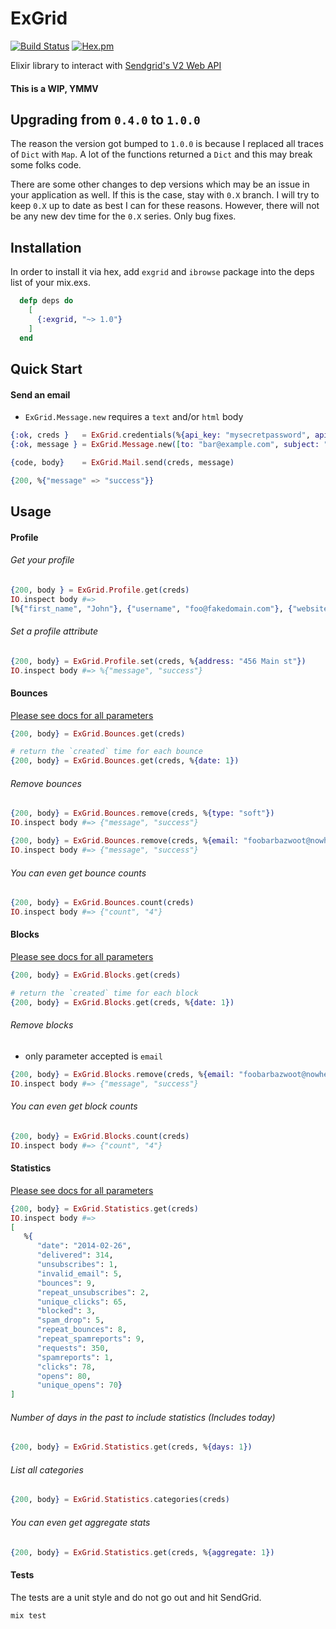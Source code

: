 ExGrid
======

[![Build Status](https://travis-ci.org/bradleyd/exgrid.svg?branch=master)](https://travis-ci.org/bradleyd/exgrid) [![Hex.pm](http://img.shields.io/hexpm/v/exgrid.svg)](https://hex.pm/packages/exgrid)


Elixir library to interact with [Sendgrid's V2 Web API](https://sendgrid.com/docs/API_Reference/Web_API/index.html)

#### This is a WIP, YMMV

## Upgrading from `0.4.0` to `1.0.0`

The reason the version got bumped to `1.0.0` is because I replaced all traces of `Dict` with `Map`.  A lot of the functions returned a `Dict` and this may break some folks code.

There are some other changes to dep versions which may be an issue in your application as well.  If this is the case, stay with `0.X` branch.  I will try to keep `0.X` up to date as best I can for these reasons.  However, there will not be any new dev time for the `0.X` series.  Only bug fixes.

## Installation

In order to install it via hex, add `exgrid` and `ibrowse` package into the deps list of your mix.exs.

```elixir
  defp deps do
    [
      {:exgrid, "~> 1.0"}
    ]
  end
```

## Quick Start

#### Send an email

* `ExGrid.Message.new` requires a `text` and/or `html` body

```elixir
{:ok, creds }   = ExGrid.credentials(%{api_key: "mysecretpassword", api_user: "foo@example.com"})
{:ok, message } = ExGrid.Message.new([to: "bar@example.com", subject: "hello world", from: "foo@example.com", text: "this is a test message"])

{code, body}    = ExGrid.Mail.send(creds, message)

{200, %{"message" => "success"}}
```

## Usage

#### Profile

###### Get your profile

```elixir
{200, body } = ExGrid.Profile.get(creds)
IO.inspect body #=>
[%{"first_name", "John"}, {"username", "foo@fakedomain.com"}, {"website_access", "true"}, {"phone", "123456789"}, {"state", "CO"}, {"last_name", "Doe"}, {"address2", ""}, {"city", "Denver"}, {"email", "foo@fakedomain.com"}, {"website", "http://sendgrid.com"}, {"country", "US"}, {"active", "true"}, {"zip", "80020"}, {"address", "123 main st"}]
```

###### Set a profile attribute

```elixir
{200, body} = ExGrid.Profile.set(creds, %{address: "456 Main st"})
IO.inspect body #=> %{"message", "success"}
```

#### Bounces

[Please see docs for all parameters](https://sendgrid.com/docs/API_Reference/Web_API/bounces.html)

```elixir
{200, body} = ExGrid.Bounces.get(creds)
```

```elixir
# return the `created` time for each bounce
{200, body} = ExGrid.Bounces.get(creds, %{date: 1})
```

###### Remove bounces

```elixir
{200, body} = ExGrid.Bounces.remove(creds, %{type: "soft"})
IO.inspect body #=> {"message", "success"}
```

```elixir
{200, body} = ExGrid.Bounces.remove(creds, %{email: "foobarbazwoot@nowhereland.biz"})
IO.inspect body #=> {"message", "success"}
```

###### You can even get bounce counts

```elixir
{200, body} = ExGrid.Bounces.count(creds)
IO.inspect body #=> {"count", "4"}
```

#### Blocks
[Please see docs for all parameters](https://sendgrid.com/docs/API_Reference/Web_API/blocks.html)

```elixir
{200, body} = ExGrid.Blocks.get(creds)
```

```elixir
# return the `created` time for each block
{200, body} = ExGrid.Blocks.get(creds, %{date: 1})
```

###### Remove blocks

* only parameter accepted is `email`

```elixir
{200, body} = ExGrid.Blocks.remove(creds, %{email: "foobarbazwoot@nowhereland.biz"})
IO.inspect body #=> {"message", "success"}
```

###### You can even get block counts

```elixir
{200, body} = ExGrid.Blocks.count(creds)
IO.inspect body #=> {"count", "4"}
```

#### Statistics

[Please see docs for all parameters](https://sendgrid.com/docs/API_Reference/Web_API/Statistics.html)

```elixir
{200, body} = ExGrid.Statistics.get(creds)
IO.inspect body #=>
[
   %{
      "date": "2014-02-26",
      "delivered": 314,
      "unsubscribes": 1,
      "invalid_email": 5,
      "bounces": 9,
      "repeat_unsubscribes": 2,
      "unique_clicks": 65,
      "blocked": 3,
      "spam_drop": 5,
      "repeat_bounces": 8,
      "repeat_spamreports": 9,
      "requests": 350,
      "spamreports": 1,
      "clicks": 78,
      "opens": 80,
      "unique_opens": 70}
]

```

###### Number of days in the past to include statistics (Includes today)

```elixir
{200, body} = ExGrid.Statistics.get(creds, %{days: 1})
```

###### List all categories

```elixir
{200, body} = ExGrid.Statistics.categories(creds)
```

###### You can even get aggregate stats

```elixir
{200, body} = ExGrid.Statistics.get(creds, %{aggregate: 1})
```

#### Tests

The tests are a unit style and do not go out and hit SendGrid.

```Elixir
mix test
```
